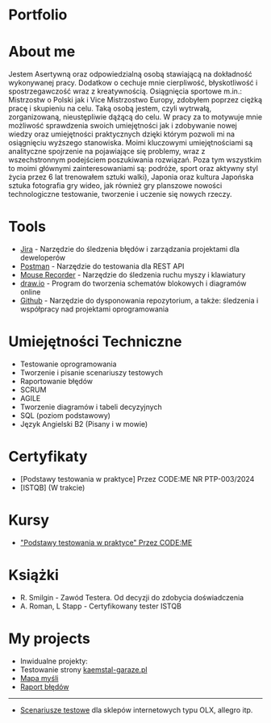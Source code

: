 # Portfolio
# About me
Jestem Asertywną oraz odpowiedzialną osobą stawiającą na dokładność wykonywanej pracy. Dodatkow o cechuje mnie cierpliwość, błyskotliwość i spostrzegawczość wraz z kreatywnością. Osiągnięcia sportowe m.in.: Mistrzostw o Polski jak i Vice Mistrzostwo Europy, zdobyłem poprzez ciężką pracę i skupieniu na celu. Taką osobą jestem, czyli wytrwałą, zorganizowaną, nieustępliwie dążącą do celu. W pracy za to motywuje mnie możliwość sprawdzenia swoich umiejętności jak i zdobywanie nowej wiedzy oraz umiejętności praktycznych dzięki którym pozwoli mi na osiągnięciu wyższego stanowiska. Moimi kluczowymi umiejętnościami są analityczne spojrzenie na pojawiające się problemy, wraz z wszechstronnym podejściem poszukiwania rozwiązań. Poza tym wszystkim to moimi głównymi zainteresowaniami są: podróże, sport oraz aktywny styl życia przez 6 lat trenowałem sztuki walki), Japonia oraz kultura Japońska sztuka fotografia gry wideo, jak również gry planszowe nowości technologiczne testowanie, tworzenie i uczenie się nowych rzeczy.
# Tools
 - [Jira](https://www.atlassian.com/pl/software/jira) - Narzędzie do śledzenia błędów i zarządzania projektami dla deweloperów
 - [Postman](https://www.postman.com) - Narzędzie do testowania dla REST API
 - [Mouse Recorder](https://www.mouserecorder.com) - Narzędzie do śledzenia ruchu myszy i klawiatury
 - [draw.io](https://www.drawio.com) - Program do tworzenia schematów blokowych i diagramów online
 - [Github](https://github.com) - Narzędzie do dysponowania repozytorium, a także:  śledzenia i współpracy nad projektami oprogramowania
# Umiejętności Techniczne
- Testowanie oprogramowania
- Tworzenie i pisanie scenariuszy testowych
- Raportowanie błędów
- SCRUM
- AGILE
- Tworzenie diagramów i tabeli decyzyjnych
- SQL (poziom podstawowy)
- Język Angielski B2 (Pisany i w mowie) 
# Certyfikaty
- [Podstawy testowania w praktyce] Przez CODE:ME NR PTP-003/2024
- [ISTQB] (W trakcie)
# Kursy
- ["Podstawy testowania w praktyce" Przez CODE:ME](https://codeme.pl/)
# Książki
- R. Smilgin - Zawód Testera. Od decyzji do zdobycia doświadczenia
- A. Roman, L Stapp - Certyfikowany tester ISTQB
# My projects
- Inwidualne projekty: 
- Testowanie strony [kaemstal-garaze.pl](https://kaemstal-garaze.pl/)
- [Mapa myśli](https://drive.google.com/file/d/1FHC_NZKUSXy2wV-3AZvxjZouzNWPxxTB/view?usp=drive_link)
- [Raport błędów](https://docs.google.com/document/d/1DQpKTZnqVPnh-QA-AJi04CtuCtBltZMw/edit?usp=sharing&ouid=110919841154293780622&rtpof=true&sd=true)
---

- [Scenariusze testowe](https://docs.google.com/document/d/1peNkkvZtkliUsAPPmPWcvpXIr_57Q3QM/edit?usp=drive_link&ouid=110919841154293780622&rtpof=true&sd=true) dla sklepów internetowych typu OLX, allegro itp.
